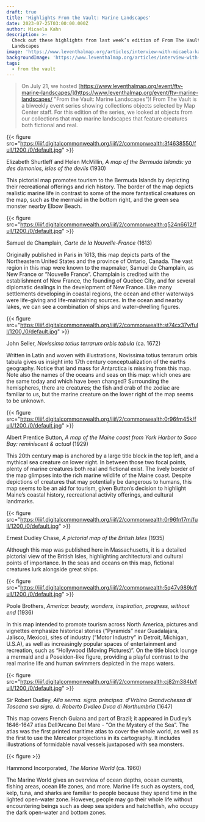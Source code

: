 ```yaml
---
draft: true
title: 'Highlights From the Vault: Marine Landscapes'
date: 2023-07-25T03:00:00.000Z
author: Micaela Kahn
description: >-
  Check out these highlights from last week’s edition of From The Vault: Marine
  Landscapes
image: 'https://www.leventhalmap.org/articles/interview-with-micaela-kahn/'
backgroundImage: 'https://www.leventhalmap.org/articles/interview-with-micaela-kahn/'
tags:
  - from the vault
---
```


> On July 21, we hosted [https://www.leventhalmap.org/event/ftv-marine-landscapes/](https://www.leventhalmap.org/event/ftv-marine-landscapes/ "From the Vault: Marine Landscapes")! From The Vault is a biweekly event series showing collections objects selected by Map Center staff. For this edition of the series, we looked at objects from our collections that map marine landscapes that feature creatures both fictional and real.

{{< figure src="https://iiif.digitalcommonwealth.org/iiif/2/commonwealth:3f4638550/full/1200,/0/default.jpg" >}}

Elizabeth Shurtleff and Helen McMillin, *A map of the Bermuda Islands: ya des demonios, isles of the devils* (1930)

This pictorial map promotes tourism to the Bermuda Islands by depicting their recreational offerings and rich history. The border of the map depicts realistic marine life in contrast to some of the more fantastical creatures on the map, such as the mermaid in the bottom right, and the green sea monster nearby Elbow Beach.

{{< figure src="https://iiif.digitalcommonwealth.org/iiif/2/commonwealth:q524n6612/full/1200,/0/default.jpg" >}}

Samuel de Champlain, *Carte de la Nouvelle-France* (1613)

Originally published in Paris in 1613, this map depicts parts of the Northeastern United States and the province of Ontario, Canada. The vast region in this map were known to the mapmaker, Samuel de Champlain, as New France or “Nouvelle France”. Champlain is credited with the establishment of New France, the founding of Quebec City, and for several diplomatic dealings in the development of New France. Like many settlements developing in coastal regions, the ocean and other waterways were life-giving and life-maintaining sources. In the ocean and nearby lakes, we can see a combination of ships and water-dwelling figures.

{{< figure src="https://iiif.digitalcommonwealth.org/iiif/2/commonwealth:st74cx37v/full/1200,/0/default.jpg" >}}

John Seller, *Novissima totius terrarum orbis tabula* (ca. 1672)

Written in Latin and woven with illustrations, Novissima totius terrarum orbis tabula gives us insight into 17th century conceptualization of the earths geography. Notice that land mass for Antarctica is missing from this map. Note also the names of the oceans and seas on this map: which ones are the same today and which have been changed? Surrounding the hemispheres, there are creatures; the fish and crab of the zodiac are familiar to us, but the marine creature on the lower right of the map seems to be unknown.

{{< figure src="https://iiif.digitalcommonwealth.org/iiif/2/commonwealth:0r96fm45k/full/1200,/0/default.jpg" >}}

Albert Prentice Button, *A map of the Maine coast from York Harbor to Saco Bay: reminiscent & actual* (1929)

This 20th century map is anchored by a large title block in the top left, and a mythical sea creature on lower right. In between those two focal points, plenty of marine creatures both real and fictional exist. The lively border of the map glimpses into the rich marine wildlife of the Maine coast. Despite depictions of creatures that may potentially be dangerous to humans, this map seems to be an aid for tourism, given Button’s decision to highlight Maine’s coastal history, recreational activity offerings, and cultural landmarks.

{{< figure src="https://iiif.digitalcommonwealth.org/iiif/2/commonwealth:0r96fn17m/full/1200,/0/default.jpg" >}}

Ernest Dudley Chase, *A pictorial map of the British Isles* (1935)

Although this map was published here in Massachusetts, it is a detailed pictorial view of the British Isles, highlighting architectural and cultural points of importance. In the seas and oceans on this map, fictional creatures lurk alongside great ships.

{{< figure src="https://iiif.digitalcommonwealth.org/iiif/2/commonwealth:5q47v989k/full/1200,/0/default.jpg" >}}

Poole Brothers, *America: beauty, wonders, inspiration, progress, without end* (1936)

In this map intended to promote tourism across North America, pictures and vignettes emphasize historical stories (”Pyramids” near Guadalajara, Jalisco, Mexico), sites of industry (”Motor Industry” in Detroit, Michigan, U.S.A), as well as increasingly popular spaces of entertainment and recreation, such as “Hollywood (Moving Pictures)”. On the title block lounge a mermaid and a Poseidon-like figure, providing a playful contrast to the real marine life and human swimmers depicted in the maps waters.

{{< figure src="https://iiif.digitalcommonwealth.org/iiif/2/commonwealth:cj82m384b/full/1200,/0/default.jpg" >}}

Sir Robert Dudley, *Alla serma. sigra. principsa. d'Vrbino Grandvchessa di Toscana sva sigra. d: Roberto Dvdleo Dvca di Northumbria* (1647)

This map covers French Guiana and part of Brazil; it  appeared in Dudley’s 1646-1647 atlas Dell’Arcano Del Mare  - “On the Mystery of the Sea”. The atlas was the first printed maritime atlas to cover the whole world, as well as the first to use the Mercator projections in its cartography. It includes illustrations of formidable naval vessels juxtaposed with sea monsters.

{{< figure >}}

Hammond Incorporated, *The Marine World* (ca. 1960)

The Marine World gives an overview of ocean depths, ocean currents, fishing areas, ocean life zones, and more. Marine life such as oysters, cod, kelp, tuna, and sharks are familiar to people because they spend time in the lighted open-water zone. However, people may go their whole life without encountering beings such as deep sea spiders and hatchetfish, who occupy the dark open-water and bottom zones.

